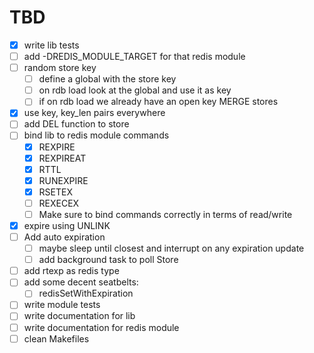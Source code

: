 # TBD
- [X] write lib tests
- [ ] add -DREDIS_MODULE_TARGET for that redis module
- [ ] random store key
  - [ ] define a global with the store key
  - [ ] on rdb load look at the global and use it as key
  - [ ] if on rdb load we already have an open key MERGE stores
- [X] use key, key_len pairs everywhere
- [ ] add DEL function to store
- [ ] bind lib to redis module commands
    - [X] REXPIRE
    - [X] REXPIREAT
    - [X] RTTL
    - [X] RUNEXPIRE
    - [X] RSETEX
    - [ ] REXECEX
    - [ ] Make sure to bind commands correctly in terms of read/write
- [X] expire using UNLINK
- [ ] Add auto expiration
    - [ ] maybe sleep until closest and interrupt on any expiration update
    - [ ] add background task to poll Store
- [ ] add rtexp as redis type
- [ ] add some decent seatbelts:
    - [ ] redisSetWithExpiration
- [ ] write module tests
- [ ] write documentation for lib
- [ ] write documentation for redis module
- [ ] clean Makefiles
